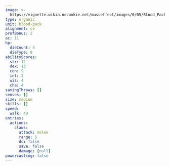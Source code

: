 ```yaml
---
image: >-
  https://vignette.wikia.nocookie.net/masseffect/images/0/05/Blood_Pack_Boom-Squad.png/revision/latest/scale-to-width-down/388?cb=20100621053021
type: organic
unit: blood-pack
alignment: ce
profBonus: 2
ac: 11
hp:
  dieCount: 4
  dieType: 8
abilityScores:
  str: 12
  dex: 13
  con: 9
  int: 2
  wis: 4
  cha: 4
savingThrows: []
senses: []
size: medium
skills: []
speed:
  walk: 40
entries:
  actions:
    claws:
      attack: melee
      range: 5
      dc: false
      save: false
      damage: [null]
powercasting: false
---
```

